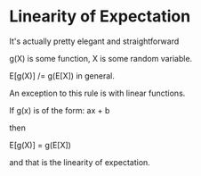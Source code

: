 Linearity of Expectation
========================

It's actually pretty elegant and straightforward

g(X) is some function, X is some random variable.

E[g(X)] /= g(E[X]) in general.

An exception to this rule is with linear functions.

If g(x) is of the form: ax + b

then

E[g(X)] = g(E[X])

and that is the linearity of expectation.


